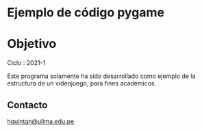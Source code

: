 # Ejemplo de código pygame

# Objetivo

Ciclo : 2021-1

Este programa solamente ha sido desarrollado como ejemplo de la
estructura de un videojuego, para fines académicos.

## Contacto

hquintan@ulima.edu.pe